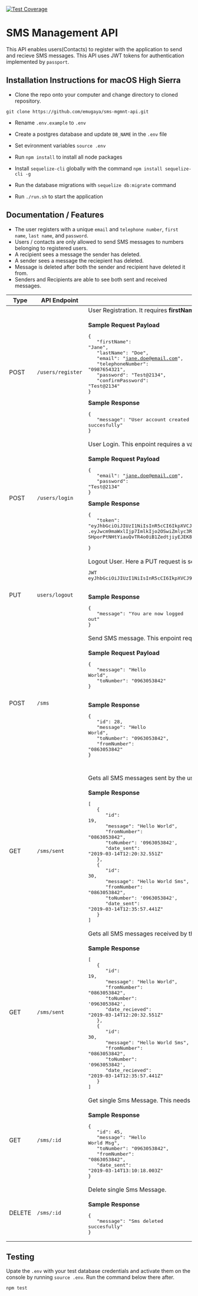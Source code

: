 [![Test Coverage](https://api.codeclimate.com/v1/badges/6bca706338afd939bc85/test_coverage)](https://codeclimate.com/github/emugaya/sms-mgmnt-api/test_coverage)

# SMS Management API
This API enables users(Contacts) to register with the application to send and recieve SMS messages. This API uses JWT tokens for authentication implemented by `passport`.

## Installation Instructions for macOS High Sierra
- Clone the repo onto your computer and change directory to cloned repository.
```
git clone https://github.com/emugaya/sms-mgmnt-api.git
``` 
- Rename `.env.example` to `.env`
- Create a postgres database and update `DB_NAME` in the `.env` file
- Set evironment variables `source .env`
- Run `npm install` to install all node packages
- Install `sequelize-cli` globally with the command `npm install sequelize-cli -g`
- Run the database migrations with `sequelize db:migrate` command

- Run `./run.sh` to start the application

## Documentation / Features
- The user registers with a unique `email` and `telephone number`, `first name`, `last name`, and `password`.
- Users / contacts are only allowed to send SMS messages to numbers belonging to registered users.
- A recipient sees a message the sender has deleted.
- A sender sees a message the reciepient has deleted.
- Message is deleted after both the sender and recipient have deleted it from.
- Senders and Recipients are able to see both sent and received messages.

| Type | API Endpoint | Description|
| --- | --- | --- |
| POST | `/users/register` | User Registration. It requires **firstName**, **lastName**, **email**, **telephoneNumber**, **password**, and **confirmPassword** fields.<br/><br/> **Sample Request Payload**<br/><pre>{<br/>&nbsp;&nbsp;&nbsp;"firstName": "Jane",<br/>&nbsp;&nbsp;&nbsp;"lastName": "Doe",<br/>&nbsp;&nbsp;&nbsp;"email": "jane.doe@email.com",<br/>&nbsp;&nbsp;&nbsp;"telephoneNumber": "0987654321",<br/>&nbsp;&nbsp;&nbsp;"password": "Test@2134",<br/>&nbsp;&nbsp;&nbsp;"confirmPassword": "Test@2134"<br/>}</pre>**Sample Response**<br/><pre>{<br/>&nbsp;&nbsp;&nbsp;"message": "User account created succesfully"<br/>}</pre>|
| POST | `/users/login` | User Login. This enpoint requires a valid **email** and **password**.<br/><br/> **Sample Request Payload**<br/><pre>{<br/>&nbsp;&nbsp;&nbsp;"email": "jane.doe@email.com",<br/>&nbsp;&nbsp;&nbsp;"password": "Test@2134"<br/>}</pre>**Sample Response**<br/><pre>{<br/>&nbsp;&nbsp;&nbsp;"token": "eyJhbGciOiJIUzI1NiIsInR5cCI6IkpXVCJ9<br/>.eyJwcm9maWxlIjp7ImlkIjo2OSwiZmlyc3ROYW1lIjoiZmlyc3ROYW1lIiwibGFzdE5hbWUiOiJsYXN0TmFtZSIsImVtYWlsIjoiZW1haWxAZW1haWwuY29tIn0sInRva2VuIjoxMDAzMjQzNDksImlhdCI6MTU1MjUxOTQyM30.<br/>SHporPtNHtYiauQvTR4o0iB1ZedtjiyEJEK8Xt_nV9A" <br/>}</pre>|
| PUT | `users/logout` | Logout User. Here a PUT request is sent with a valid token in the headers. The Authorization header is expected to be in the format below: <pre>JWT eyJhbGciOiJIUzI1NiIsInR5cCI6IkpXVCJ9.eyJwcm9maWxlIjp7ImlkIjo2OSwiZmlyc3ROYW1lIjoiZmlyc3ROYW1lIiwibGFzdE5hbWUiOiJsYXN0TmFtZSIsImVtYWlsIjoiZW1haWxAZW1haWwuY29tIn0sInRva2VuIjoxMDAzMjQzNDksImlhdCI6MTU1MjUxOTQyM30.SHporPtNHtYiauQvTR4o0iB1ZedtjiyEJEK8Xt_nV9A`</pre><br/>**Sample Response**<br/><pre>{<br>&nbsp;&nbsp;&nbsp;"message": "You are now logged out"<br/>}</pre>|
| POST | `/sms` | Send SMS message. This enpoint requires that you send the number your sending to **toNumber** and **message** in the payload.<br/><br/>**Sample Request Payload**<br/><pre>{<br/>&nbsp;&nbsp;&nbsp;"message": "Hello World",<br/>&nbsp;&nbsp;&nbsp;"toNumber": "0963053842"<br/>}</pre><br/>**Sample Response**<br/><pre>{<br/>&nbsp;&nbsp;&nbsp;"id": 28,<br/>&nbsp;&nbsp;&nbsp;"message": "Hello World",<br/>&nbsp;&nbsp;&nbsp;"toNumber": "0963053842",<br/>&nbsp;&nbsp;&nbsp;"fromNumber": "0863053842"<br/>}<pre>|
| GET | `/sms/sent` | Gets all SMS messages sent by the user<br/><br/>**Sample Response**<br/><pre>[<br/>&nbsp;&nbsp;&nbsp;{<br/>&nbsp;&nbsp;&nbsp;&nbsp;&nbsp;&nbsp;"id": 19,<br>&nbsp;&nbsp;&nbsp;&nbsp;&nbsp;&nbsp;"message": "Hello World",<br>&nbsp;&nbsp;&nbsp;&nbsp;&nbsp;&nbsp;"fromNumber": "0863053842",<br>&nbsp;&nbsp;&nbsp;&nbsp;&nbsp;&nbsp;"toNumber": '0963053842',<br>&nbsp;&nbsp;&nbsp;&nbsp;&nbsp;&nbsp;"date_sent": "2019-03-14T12:20:32.551Z"<br/>&nbsp;&nbsp;&nbsp;},<br>&nbsp;&nbsp;&nbsp;{<br>&nbsp;&nbsp;&nbsp;&nbsp;&nbsp;&nbsp;"id": 30,<br>&nbsp;&nbsp;&nbsp;&nbsp;&nbsp;&nbsp;"message": "Hello World Sms",<br>&nbsp;&nbsp;&nbsp;&nbsp;&nbsp;&nbsp;"fromNumber": "0863053842",<br>&nbsp;&nbsp;&nbsp;&nbsp;&nbsp;&nbsp;"toNumber": '0963053842',<br>&nbsp;&nbsp;&nbsp;&nbsp;&nbsp;&nbsp;"date_sent": "2019-03-14T12:35:57.441Z"<br/>&nbsp;&nbsp;&nbsp;}<br/>]|
| GET | `/sms/sent` | Gets all SMS messages received by the user<br/><br/>**Sample Response**<br/><pre>[<br/>&nbsp;&nbsp;&nbsp;{<br/>&nbsp;&nbsp;&nbsp;&nbsp;&nbsp;&nbsp;"id": 19,<br>&nbsp;&nbsp;&nbsp;&nbsp;&nbsp;&nbsp;"message": "Hello World",<br>&nbsp;&nbsp;&nbsp;&nbsp;&nbsp;&nbsp;"fromNumber": "0863053842",<br>&nbsp;&nbsp;&nbsp;&nbsp;&nbsp;&nbsp;"toNumber": '0963053842',<br>&nbsp;&nbsp;&nbsp;&nbsp;&nbsp;&nbsp;"date_recieved": "2019-03-14T12:20:32.551Z"<br/>&nbsp;&nbsp;&nbsp;},<br>&nbsp;&nbsp;&nbsp;{<br>&nbsp;&nbsp;&nbsp;&nbsp;&nbsp;&nbsp;"id": 30,<br>&nbsp;&nbsp;&nbsp;&nbsp;&nbsp;&nbsp;"message": "Hello World Sms",<br>&nbsp;&nbsp;&nbsp;&nbsp;&nbsp;&nbsp;"fromNumber": "0863053842",<br>&nbsp;&nbsp;&nbsp;&nbsp;&nbsp;&nbsp;"toNumber": '0963053842',<br>&nbsp;&nbsp;&nbsp;&nbsp;&nbsp;&nbsp;"date_recieved": "2019-03-14T12:35:57.441Z"<br/>&nbsp;&nbsp;&nbsp;}<br/>]|
| GET | `/sms/:id` | Get single Sms Message. This needs a user to pass the sms id in the url parms.<br/><br/>**Sample Response**<br/><pre>{<br/>&nbsp;&nbsp;&nbsp;"id": 45,<br/>&nbsp;&nbsp;&nbsp;"message": "Hello World Msg",<br/>&nbsp;&nbsp;&nbsp;"toNumber": "0963053842",<br/>&nbsp;&nbsp;&nbsp;"fromNumber": "0863053842",<br/>&nbsp;&nbsp;&nbsp;"date_sent": "2019-03-14T13:10:18.003Z"<br>}</pre>|
| DELETE | `/sms/:id` | Delete single Sms Message.<br/><br/>**Sample Response**<br/><pre>{<br/>&nbsp;&nbsp;&nbsp;"message": "Sms deleted succesfully"<br/>}</pre>|


## Testing
Upate the `.env` with your test database credentials and activate them on the console by running `source .env`. Run the command below there after.
```
npm test
```